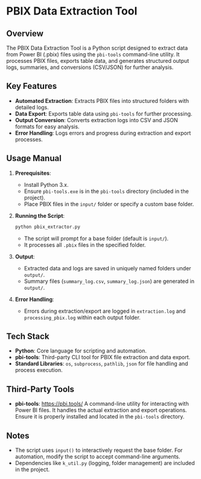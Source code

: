 # PBIX Data Extraction Tool

## Overview
The PBIX Data Extraction Tool is a Python script designed to extract data from Power BI (.pbix) files using the `pbi-tools` command-line utility. It processes PBIX files, exports table data, and generates structured output logs, summaries, and conversions (CSV/JSON) for further analysis.

## Key Features
- **Automated Extraction**: Extracts PBIX files into structured folders with detailed logs.
- **Data Export**: Exports table data using `pbi-tools` for further processing.
- **Output Conversion**: Converts extraction logs into CSV and JSON formats for easy analysis.
- **Error Handling**: Logs errors and progress during extraction and export processes.

## Usage Manual
1. **Prerequisites**:
   - Install Python 3.x.
   - Ensure `pbi-tools.exe` is in the `pbi-tools` directory (included in the project).
   - Place PBIX files in the `input/` folder or specify a custom base folder.

2. **Running the Script**:
   ```bash
   python pbix_extractor.py
   ```
   - The script will prompt for a base folder (default is `input/`).
   - It processes all `.pbix` files in the specified folder.

3. **Output**:
   - Extracted data and logs are saved in uniquely named folders under `output/`.
   - Summary files (`summary_log.csv`, `summary_log.json`) are generated in `output/`.

4. **Error Handling**:
   - Errors during extraction/export are logged in `extraction.log` and `processing_pbix.log` within each output folder.

## Tech Stack
- **Python**: Core language for scripting and automation.
- **pbi-tools**: Third-party CLI tool for PBIX file extraction and data export.
- **Standard Libraries**: `os`, `subprocess`, `pathlib`, `json` for file handling and process execution.

## Third-Party Tools
- **pbi-tools**: https://pbi.tools/ A command-line utility for interacting with Power BI files. It handles the actual extraction and export operations. Ensure it is properly installed and located in the `pbi-tools` directory.

## Notes
- The script uses `input()` to interactively request the base folder. For automation, modify the script to accept command-line arguments.
- Dependencies like `k_util.py` (logging, folder management) are included in the project.
